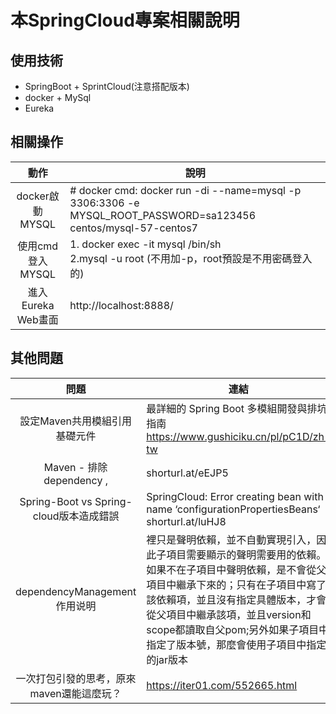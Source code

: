 
# 本SpringCloud專案相關說明
## 使用技術
* SpringBoot + SprintCloud(注意搭配版本)
* docker + MySql
* Eureka
    
## 相關操作
|動作|說明|
|:----:|---|
|docker啟動MYSQL| # docker cmd: docker run -di --name=mysql -p 3306:3306 -e MYSQL_ROOT_PASSWORD=sa123456 centos/mysql-57-centos7 |
|使用cmd登入MYSQL|1. docker exec -it mysql /bin/sh<br>2.mysql -u root (不用加-p，root預設是不用密碼登入的)|
|進入Eureka Web畫面|http://localhost:8888/|    

## 其他問題
|問題|連結|
|:----:|---|
|設定Maven共用模組引用基礎元件|最詳細的 Spring Boot 多模組開發與排坑指南<br>https://www.gushiciku.cn/pl/pC1D/zh-tw|
|Maven - 排除 dependency , <exclusions>|shorturl.at/eEJP5|
|Spring-Boot vs Spring-cloud版本造成錯誤|SpringCloud: Error creating bean with name ‘configurationPropertiesBeans‘<br>shorturl.at/luHJ8|
|dependencyManagement作用说明|裡只是聲明依賴，並不自動實現引入，因此子項目需要顯示的聲明需要用的依賴。 如果不在子項目中聲明依賴，是不會從父項目中繼承下來的；只有在子項目中寫了該依賴項，並且沒有指定具體版本，才會從父項目中繼承該項，並且version和scope都讀取自父pom;另外如果子項目中指定了版本號，那麼會使用子項目中指定的jar版本|
|一次打包引發的思考，原來maven還能這麼玩？|https://iter01.com/552665.html|

